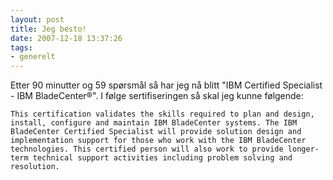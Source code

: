```yaml
---
layout: post
title: Jeg besto!
date: 2007-12-18 13:37:26
tags: 
- generelt
---
```

Etter 90 minutter og 59 spørsmål så har jeg nå blitt "IBM Certified Specialist - IBM BladeCenter®". I følge sertifiseringen så skal jeg kunne følgende: 

	This certification validates the skills required to plan and design, install, configure and maintain IBM BladeCenter systems. The IBM BladeCenter Certified Specialist will provide solution design and implementation support for those who work with the IBM BladeCenter technologies. This certified person will also work to provide longer-term technical support activities including problem solving and resolution.